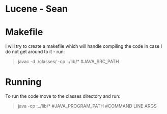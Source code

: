 # Lucene - Sean

# Makefile
I will try to create a makefile which will handle compiling the code
In case I do not get around to it - run:
>javac -d ./classes/ -cp :./lib/* #JAVA_SRC_PATH

# Running
To run the code move to the classes directory and run:
>java -cp :../lib/* #JAVA_PROGRAM_PATH #COMMAND LINE ARGS
